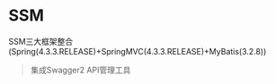 # SSM

SSM三大框架整合 (Spring(4.3.3.RELEASE)+SpringMVC(4.3.3.RELEASE)+MyBatis(3.2.8))

>集成Swagger2 API管理工具